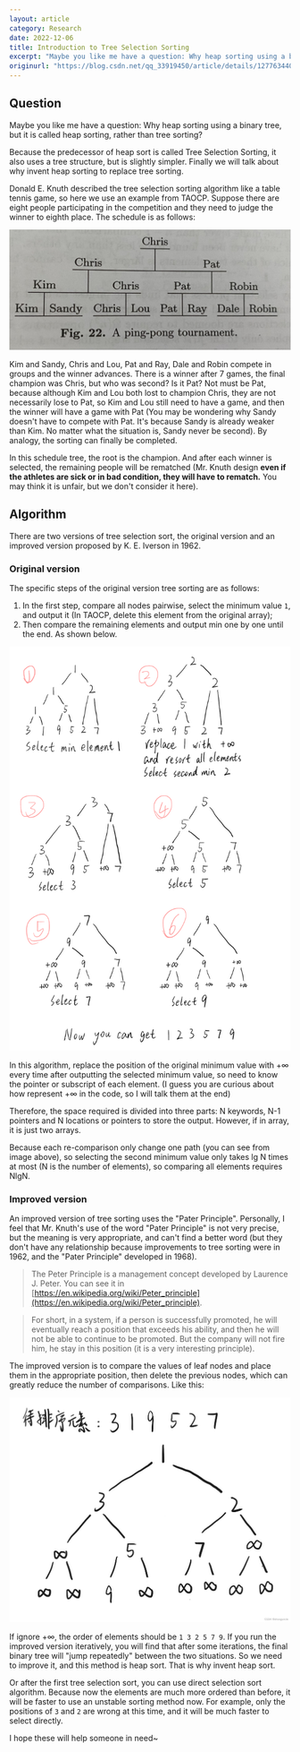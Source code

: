 ```yaml
---
layout: article
category: Research
date: 2022-12-06
title: Introduction to Tree Selection Sorting
excerpt: "Maybe you like me have a question: Why heap sorting using a binary tree, but it is called heap sorting, rather than tree sorting? Because the predecessor of heap sort is called Tree Selection Sorting, it also uses a tree structure, but is slightly simpler. Finally we will talk about why invent heap sorting to replace tree sorting."
originurl: "https://blog.csdn.net/qq_33919450/article/details/127763440"
---
```

## Question
Maybe you like me have a question: Why heap sorting using a binary tree, but it is called heap sorting, rather than tree sorting?

Because the predecessor of heap sort is called Tree Selection Sorting, it also uses a tree structure, but is slightly simpler. Finally we will talk about why invent heap sorting to replace tree sorting.

Donald E. Knuth described the tree selection sorting algorithm like a table tennis game, so here we use an example from TAOCP. Suppose there are eight people participating in the competition and they need to judge the winner to eighth place. The schedule is as follows:

![The schedule](/assets/images/a53143dfcedf4a98884d6f65b0dfb3e1.jpeg)

Kim and Sandy, Chris and Lou, Pat and Ray, Dale and Robin compete in groups and the winner advances. There is a winner after 7 games, the final champion was Chris, but who was second? Is it Pat? Not must be Pat, because although Kim and Lou both lost to champion Chris, they are not necessarily lose to Pat, so Kim and Lou still need to have a game, and then the winner will have a game with Pat (You may be wondering why Sandy doesn't have to compete with Pat. It's because Sandy is already weaker than Kim. No matter what the situation is, Sandy never be second). By analogy, the sorting can finally be completed.

In this schedule tree, the root is the champion. And after each winner is selected, the remaining people will be rematched (Mr. Knuth design **even if the athletes are sick or in bad condition, they will have to rematch.** You may think it is unfair, but we don't consider it here).

## Algorithm
There are two versions of tree selection sort, the original version and an improved version proposed by K. E. Iverson in 1962.

### Original version
The specific steps of the original version tree sorting are as follows:
1. In the first step, compare all nodes pairwise, select the minimum value `1`, and output it (In TAOCP, delete this element from the original array);
2. Then compare the remaining elements and output min one by one until the end. As shown below.

![Steps of Original version](/assets/images/73834b015ee1494784b712e6d9ea252d.png)

In this algorithm, replace the position of the original minimum value with +∞ every time after outputting the selected minimum value, so need to know the pointer or subscript of each element. (I guess you are curious about how represent +∞ in the code, so I will talk them at the end)

Therefore, the space required is divided into three parts: N keywords, N-1 pointers and N locations or pointers to store the output. However, if in array, it is just two arrays.

Because each re-comparison only change one path (you can see from image above), so selecting the second minimum value only takes lg N times at most (N is the number of elements), so comparing all elements requires NlgN.

### Improved version
An improved version of tree sorting uses the "Pater Principle". Personally, I feel that Mr. Knuth's use of the word "Pater Principle" is not very precise, but the meaning is very appropriate, and can't find a better word (but they don't have any relationship because improvements to tree sorting were in 1962, and the "Pater Principle" developed in 1968).

> The Peter Principle is a management concept developed by Laurence J. Peter. You can see it in [https://en.wikipedia.org/wiki/Peter_principle](https://en.wikipedia.org/wiki/Peter_principle). 

>For short, in a system, if a person is successfully promoted, he will eventually reach a position that exceeds his ability, and then he will not be able to continue to be promoted. But the company will not fire him, he stay in this position (it is a very interesting principle).

The improved version is to compare the values of leaf nodes and place them in the appropriate position, then delete the previous nodes, which can greatly reduce the number of comparisons. Like this:

![After one selection](/assets/images/816b83d354544c1183d09377570e545a.jpeg)

If ignore +∞, the order of elements should be `1 3 2 5 7 9`. If you run the improved version iteratively, you will find that after some iterations, the final binary tree will "jump repeatedly" between the two situations. So we need to improve it, and this method is heap sort. That is why invent heap sort.

Or after the first tree selection sort, you can use direct selection sort algorithm. Because now the elements are much more ordered than before, it will be faster to use an unstable sorting method now. For example, only the positions of `3` and `2` are wrong at this time, and it will be much faster to select directly.

I hope these will help someone in need~